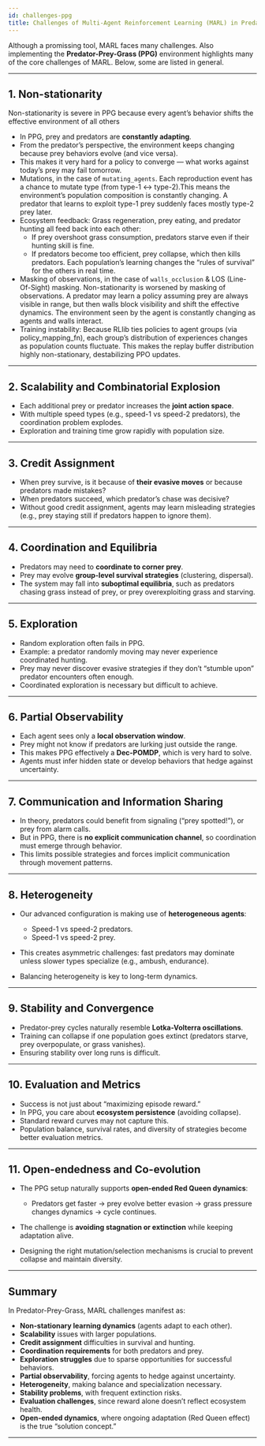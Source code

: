 ```yaml
---
id: challenges-ppg
title: Challenges of Multi-Agent Reinforcement Learning (MARL) in Predator-Prey-Grass
---
```


Although a promissing tool, MARL faces many challenges. Also implementing the **Predator-Prey-Grass (PPG)** environment highlights many of the core challenges of MARL. Below, some are listed in general.

---

## 1. Non-stationarity
Non-stationarity is severe in PPG because every agent’s behavior shifts the effective environment of all others

* In PPG, prey and predators are **constantly adapting**.
* From the predator’s perspective, the environment keeps changing because prey behaviors evolve (and vice versa).
* This makes it very hard for a policy to converge — what works against today’s prey may fail tomorrow.
* Mutations, in the case of `mutating_agents`. Each reproduction event has a chance to mutate type (from type-1 ↔ type-2).This means the environment’s population composition is constantly changing. A predator that learns to exploit type-1 prey suddenly faces mostly type-2 prey later.
* Ecosystem feedback: Grass regeneration, prey eating, and predator hunting all feed back into each other:
    * If prey overshoot grass consumption, predators starve even if their hunting skill is fine.
    * If predators become too efficient, prey collapse, which then kills predators. Each population’s learning changes the “rules of survival” for the others in real time.
* Masking of observations, in the case of `walls_occlusion` & LOS (Line-Of-Sight) masking. Non-stationarity is worsened by masking of observations. A predator may learn a policy assuming prey are always visible in range, but then walls block visibility and shift the effective dynamics. The environment seen by the agent is constantly changing as agents and walls interact.
* Training instability: Because RLlib ties policies to agent groups (via policy_mapping_fn), each group’s distribution of experiences changes as population counts fluctuate. This makes the replay buffer distribution highly non-stationary, destabilizing PPO updates.
---

## 2. Scalability and Combinatorial Explosion

* Each additional prey or predator increases the **joint action space**.
* With multiple speed types (e.g., speed-1 vs speed-2 predators), the coordination problem explodes.
* Exploration and training time grow rapidly with population size.

---

## 3. Credit Assignment

* When prey survive, is it because of **their evasive moves** or because predators made mistakes?
* When predators succeed, which predator’s chase was decisive?
* Without good credit assignment, agents may learn misleading strategies (e.g., prey staying still if predators happen to ignore them).

---

## 4. Coordination and Equilibria

* Predators may need to **coordinate to corner prey**.
* Prey may evolve **group-level survival strategies** (clustering, dispersal).
* The system may fall into **suboptimal equilibria**, such as predators chasing grass instead of prey, or prey overexploiting grass and starving.

---

## 5. Exploration

* Random exploration often fails in PPG.
* Example: a predator randomly moving may never experience coordinated hunting.
* Prey may never discover evasive strategies if they don’t “stumble upon” predator encounters often enough.
* Coordinated exploration is necessary but difficult to achieve.

---

## 6. Partial Observability

* Each agent sees only a **local observation window**.
* Prey might not know if predators are lurking just outside the range.
* This makes PPG effectively a **Dec-POMDP**, which is very hard to solve.
* Agents must infer hidden state or develop behaviors that hedge against uncertainty.

---

## 7. Communication and Information Sharing

* In theory, predators could benefit from signaling (“prey spotted!”), or prey from alarm calls.
* But in PPG, there is **no explicit communication channel**, so coordination must emerge through behavior.
* This limits possible strategies and forces implicit communication through movement patterns.

---

## 8. Heterogeneity

* Our advanced configuration is making use of **heterogeneous agents**:

  * Speed-1 vs speed-2 predators.
  * Speed-1 vs speed-2 prey.
* This creates asymmetric challenges: fast predators may dominate unless slower types specialize (e.g., ambush, endurance).
* Balancing heterogeneity is key to long-term dynamics.

---

## 9. Stability and Convergence

* Predator-prey cycles naturally resemble **Lotka-Volterra oscillations**.
* Training can collapse if one population goes extinct (predators starve, prey overpopulate, or grass vanishes).
* Ensuring stability over long runs is difficult.

---

## 10. Evaluation and Metrics

* Success is not just about “maximizing episode reward.”
* In PPG, you care about **ecosystem persistence** (avoiding collapse).
* Standard reward curves may not capture this.
* Population balance, survival rates, and diversity of strategies become better evaluation metrics.

---

## 11. Open-endedness and Co-evolution

* The PPG setup naturally supports **open-ended Red Queen dynamics**:

  * Predators get faster → prey evolve better evasion → grass pressure changes dynamics → cycle continues.
* The challenge is **avoiding stagnation or extinction** while keeping adaptation alive.
* Designing the right mutation/selection mechanisms is crucial to prevent collapse and maintain diversity.

---

## Summary

In Predator-Prey-Grass, MARL challenges manifest as:

* **Non-stationary learning dynamics** (agents adapt to each other).
* **Scalability** issues with larger populations.
* **Credit assignment** difficulties in survival and hunting.
* **Coordination requirements** for both predators and prey.
* **Exploration struggles** due to sparse opportunities for successful behaviors.
* **Partial observability**, forcing agents to hedge against uncertainty.
* **Heterogeneity**, making balance and specialization necessary.
* **Stability problems**, with frequent extinction risks.
* **Evaluation challenges**, since reward alone doesn’t reflect ecosystem health.
* **Open-ended dynamics**, where ongoing adaptation (Red Queen effect) is the true “solution concept.”

---
